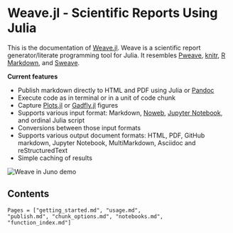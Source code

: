 
# Weave.jl - Scientific Reports Using Julia

This is the documentation of [Weave.jl](http://github.com/mpastell/weave.jl).
Weave is a scientific report generator/literate programming tool for Julia.
It resembles
[Pweave](http://mpastell.com/pweave),
[knitr](https://yihui.org/knitr/),
[R Markdown](https://rmarkdown.rstudio.com/),
and [Sweave](https://stat.ethz.ch/R-manual/R-patched/library/utils/doc/Sweave.pdf).


**Current features**

- Publish markdown directly to HTML and PDF using Julia or [Pandoc](https://pandoc.org/MANUAL.html)
- Execute code as in terminal or in a unit of code chunk
- Capture [Plots.jl](https://github.com/JuliaPlots/Plots.jl) or [Gadfly.jl](https://github.com/GiovineItalia/Gadfly.jl) figures
- Supports various input format: Markdown, [Noweb](https://www.cs.tufts.edu/~nr/noweb/), [Jupyter Notebook](https://jupyter.org/), and ordinal Julia script
- Conversions between those input formats
- Supports various output document formats: HTML, PDF, GitHub markdown, Jupyter Notebook, MultiMarkdown, Asciidoc and reStructuredText
- Simple caching of results

![Weave in Juno demo](https://user-images.githubusercontent.com/40514306/76081328-32f41900-5fec-11ea-958a-375f77f642a2.png)

## Contents

```@contents
Pages = ["getting_started.md", "usage.md",
"publish.md", "chunk_options.md", "notebooks.md",
"function_index.md"]
```
